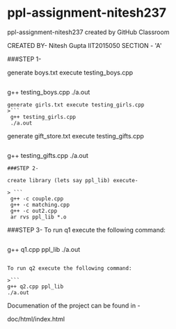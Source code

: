 # ppl-assignment-nitesh237
ppl-assignment-nitesh237 created by GitHub Classroom

CREATED BY-
Nitesh Gupta
IIT2015050
SECTION - 'A'

###STEP 1-

generate boys.txt execute testing_boys.cpp
>```
  g++ testing_boys.cpp
  ./a.out
 ```
generate girls.txt execute testing_girls.cpp
>```
  g++ testing_girls.cpp
  ./a.out
 ```
generate gift_store.txt execute testing_gifts.cpp
>```
  g++ testing_gifts.cpp
  ./a.out
 ```
###STEP 2-

create library (lets say ppl_lib) execute-

> ```
  g++ -c couple.cpp 
  g++ -c matching.cpp 
  g++ -c out2.cpp
  ar rvs ppl_lib *.o
  ```

###STEP 3-
To run q1 execute the following command:

> ```
  g++ q1.cpp ppl_lib
  ./a.out
  ```

To run q2 execute the following command:

>```
  g++ q2.cpp ppl_lib
  ./a.out
```


Documenation of the project can be found in -

doc/html/index.html
